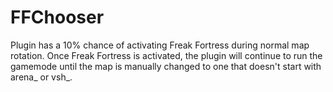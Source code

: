 # FFChooser
 Plugin has a 10% chance of activating Freak Fortress during normal map rotation. Once Freak Fortress is activated, the plugin will continue to run the gamemode until the map is manually changed to one that doesn't start with arena_ or vsh_.
